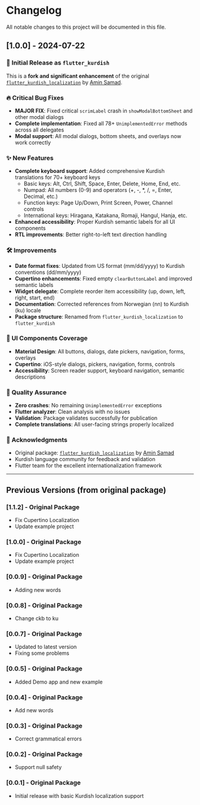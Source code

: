 # Changelog

All notable changes to this project will be documented in this file.

## [1.0.0] - 2024-07-22

### 🎉 Initial Release as `flutter_kurdish`

This is a **fork and significant enhancement** of the original [`flutter_kurdish_localization`](https://pub.dev/packages/flutter_kurdish_localization) by [Amin Samad](https://github.com/aminsamad).

### 🔥 Critical Bug Fixes
- **MAJOR FIX**: Fixed critical `scrimLabel` crash in `showModalBottomSheet` and other modal dialogs
- **Complete implementation**: Fixed all 78+ `UnimplementedError` methods across all delegates
- **Modal support**: All modal dialogs, bottom sheets, and overlays now work correctly

### ✨ New Features
- **Complete keyboard support**: Added comprehensive Kurdish translations for 70+ keyboard keys
  - Basic keys: Alt, Ctrl, Shift, Space, Enter, Delete, Home, End, etc.
  - Numpad: All numbers (0-9) and operators (+, -, *, /, =, Enter, Decimal, etc.)
  - Function keys: Page Up/Down, Print Screen, Power, Channel controls
  - International keys: Hiragana, Katakana, Romaji, Hangul, Hanja, etc.
- **Enhanced accessibility**: Proper Kurdish semantic labels for all UI components
- **RTL improvements**: Better right-to-left text direction handling

### 🛠️ Improvements
- **Date format fixes**: Updated from US format (mm/dd/yyyy) to Kurdish conventions (dd/mm/yyyy)
- **Cupertino enhancements**: Fixed empty `clearButtonLabel` and improved semantic labels
- **Widget delegate**: Complete reorder item accessibility (up, down, left, right, start, end)
- **Documentation**: Corrected references from Norwegian (nn) to Kurdish (ku) locale
- **Package structure**: Renamed from `flutter_kurdish_localization` to `flutter_kurdish`

### 📱 UI Components Coverage
- **Material Design**: All buttons, dialogs, date pickers, navigation, forms, overlays
- **Cupertino**: iOS-style dialogs, pickers, navigation, forms, controls
- **Accessibility**: Screen reader support, keyboard navigation, semantic descriptions

### 🎯 Quality Assurance
- **Zero crashes**: No remaining `UnimplementedError` exceptions
- **Flutter analyzer**: Clean analysis with no issues
- **Validation**: Package validates successfully for publication
- **Complete translations**: All user-facing strings properly localized

### 🙏 Acknowledgments
- Original package: [`flutter_kurdish_localization`](https://pub.dev/packages/flutter_kurdish_localization) by [Amin Samad](https://github.com/aminsamad)
- Kurdish language community for feedback and validation
- Flutter team for the excellent internationalization framework

---

## Previous Versions (from original package)

### [1.1.2] - Original Package
- Fix Cupertino Localization
- Update example project

### [1.0.0] - Original Package
- Fix Cupertino Localization  
- Update example project

### [0.0.9] - Original Package
- Adding new words

### [0.0.8] - Original Package
- Change ckb to ku

### [0.0.7] - Original Package
- Updated to latest version 
- Fixing some problems

### [0.0.5] - Original Package
- Added Demo app and new example

### [0.0.4] - Original Package
- Add new words

### [0.0.3] - Original Package
- Correct grammatical errors

### [0.0.2] - Original Package
- Support null safety

### [0.0.1] - Original Package
- Initial release with basic Kurdish localization support